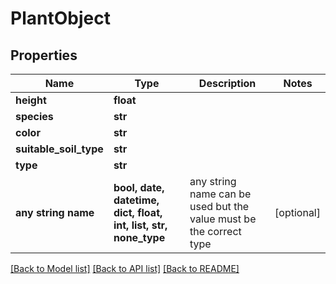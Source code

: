 # PlantObject


## Properties
Name | Type | Description | Notes
------------ | ------------- | ------------- | -------------
**height** | **float** |  | 
**species** | **str** |  | 
**color** | **str** |  | 
**suitable_soil_type** | **str** |  | 
**type** | **str** |  | 
**any string name** | **bool, date, datetime, dict, float, int, list, str, none_type** | any string name can be used but the value must be the correct type | [optional]

[[Back to Model list]](../README.md#documentation-for-models) [[Back to API list]](../README.md#documentation-for-api-endpoints) [[Back to README]](../README.md)


